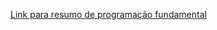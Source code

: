 [Link para resumo de programação fundamental](https://github.com/cairodasilvapinto/bolsaCOMPASS/blob/main/README.md#programa%C3%A7%C3%A3o-fundamental)